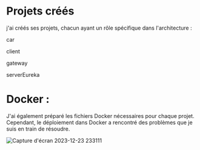 # Projets créés

 j'ai créés ses projets, chacun ayant un rôle spécifique dans l'architecture :

car

client 

gateway 

serverEureka 

# Docker :

J'ai également préparé les fichiers Docker nécessaires pour chaque projet. Cependant, le déploiement dans Docker a rencontré des problèmes que je suis en train de résoudre.





![Capture d'écran 2023-12-23 233111](https://github.com/hamzamaata/ControleDockerMicroservice/assets/127606137/122f9541-ff61-41c5-b72b-31367b6da9d6)
